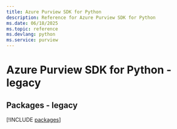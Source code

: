```yaml
---
title: Azure Purview SDK for Python
description: Reference for Azure Purview SDK for Python
ms.date: 06/18/2025
ms.topic: reference
ms.devlang: python
ms.service: purview
---
```

# Azure Purview SDK for Python - legacy
## Packages - legacy
[!INCLUDE [packages](purview-index.md)]
